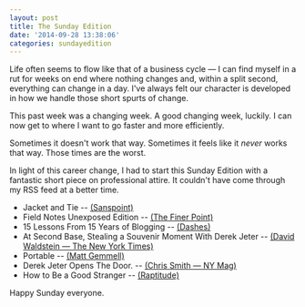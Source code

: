 ```yaml
---
layout: post
title: The Sunday Edition
date: '2014-09-28 13:38:06'
categories: sundayedition
---
```


Life often seems to flow like that of a business cycle — I can find myself in a rut for weeks on end where nothing changes and, within a split second, everything can change in a day. I've always felt our character is developed in how we handle those short spurts of change. 

This past week was a changing week. A good changing week, luckily. I can now get to where I want to go faster and more efficiently. 

Sometimes it doesn't work that way. Sometimes it feels like it *never* works that way. Those times are the worst. 

In light of this career change, I had to start this Sunday Edition with a fantastic short piece on professional attire. It couldn't have come through my RSS feed at a better time. 

* Jacket and Tie -- [(Sanspoint)](http://www.sanspoint.com/archives/2014/09/24/jacket-tie/)
* Field Notes Unexposed Edition -- [(The Finer Point)](http://www.thefinerpoint.net/blog/2014/9/26/field-notes-unexposed-edition)
* 15 Lessons From 15 Years of Blogging -- [(Dashes)](http://dashes.com/anil/2014/09/15-lessons-from-15-years-of-blogging.html)
* At Second Base, Stealing a Souvenir Moment With Derek Jeter -- [(David Waldstein — The New York Times)](http://www.nytimes.com/2014/09/25/sports/baseball/safe-at-second-and-now-a-few-moments-with-derek-jeter.html?_r=0)
* Portable -- [(Matt Gemmell)](http://mattgemmell.com/portable/)
* Derek Jeter Opens The Door. -- [(Chris Smith — NY Mag)](http://nymag.com/daily/intelligencer/2014/09/derek-jeter-private-photos.html)
* How to Be a Good Stranger -- [(Raptitude)](http://www.raptitude.com/2014/09/how-to-be-a-good-stranger/)

Happy Sunday everyone. 